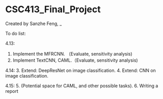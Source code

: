 # CSC413_Final_Project
Created by Sanzhe Feng, _

To do list:

4.13:
1. Implement the MFRCNN. （Evaluate, sensitivity analysis)
2. Implement TextCNN, CAML.（Evaluate, sensitivity analysis)

4.14:
3. Extend: DeepResNet on image classification.
4. Extend: CNN on image classification.

4.15:
5. (Potential space for CAML, and other possible tasks).
6. Writing a report

